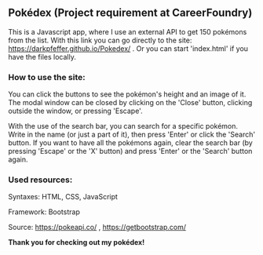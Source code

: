 ## Pokédex (Project requirement at CareerFoundry)

This is a Javascript app, where I use an external API to get 150 pokémons from the list. With this link you can go directly to the site: https://darkpfeffer.github.io/Pokedex/ . Or you can start 'index.html' if you have the files locally.


### How to use the site:

You can click the buttons to see the pokémon's height and an image of it. The modal window can be closed by clicking on the 'Close' button, clicking outside the window, or pressing 'Escape'.

With the use of the search bar, you can search for a specific pokémon. Write in the name (or just a part of it), then press 'Enter' or click the 'Search' button. If you want to have all the pokémons again, clear the search bar (by pressing 'Escape' or the 'X' button) and press 'Enter' or the 'Search' button again.

### Used resources:

Syntaxes: HTML, CSS, JavaScript

Framework: Bootstrap

Source: https://pokeapi.co/ , https://getbootstrap.com/

**Thank you for checking out my pokédex!**